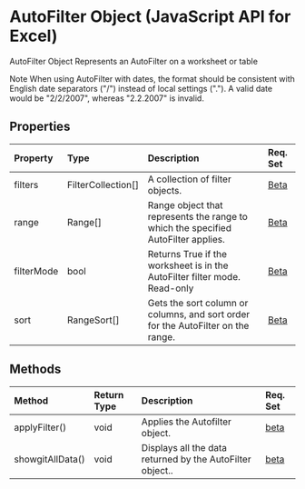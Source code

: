 # AutoFilter Object (JavaScript API for Excel)
AutoFilter Object
Represents an AutoFilter on a worksheet or table

Note When using AutoFilter with dates, the format should be consistent with English date separators ("/") instead of local settings ("."). A valid date would be "2/2/2007", whereas "2.2.2007" is invalid.

## Properties

| Property	   | Type	|Description| Req. Set|
|:---------------|:--------|:----------|:----|
| filters |FilterCollection[]|A collection of filter objects.|[Beta](../requirement-sets/excel-api-requirement-sets.md)|
| range | Range[]| Range object that represents the range to which the specified AutoFilter applies. |[Beta](../requirement-sets/excel-api-requirement-sets.md)|
| filterMode | bool| Returns True if the worksheet is in the AutoFilter filter mode. Read-only |[Beta](../requirement-sets/excel-api-requirement-sets.md)|
| sort | RangeSort[]| Gets the sort column or columns, and sort order for the AutoFilter on the range. |[Beta](../requirement-sets/excel-api-requirement-sets.md)|

## Methods

| Method		   | Return Type	|Description| Req. Set|
|:---------------|:--------|:----------|:----|
|applyFilter()|void|Applies the Autofilter object.|[beta](../requirement-sets/excel-api-requirement-sets.md)|
|showgitAllData()|void|Displays all the data returned by the AutoFilter object..|[beta](../requirement-sets/excel-api-requirement-sets.md)|
